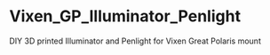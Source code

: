 # Vixen_GP_Illuminator_Penlight
DIY 3D printed Illuminator and Penlight for Vixen Great Polaris mount
